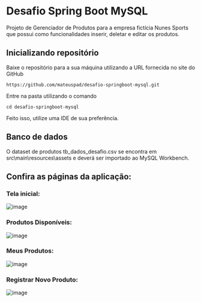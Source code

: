 # Desafio Spring Boot MySQL
Projeto de Gerenciador de Produtos para a empresa fictícia Nunes Sports que possui como funcionalidades inserir, deletar e editar os produtos.

## Inicializando repositório 

Baixe o repositório para a sua máquina utilizando a URL fornecida no site do GitHub

```
https://github.com/mateuspad/desafio-springboot-mysql.git
```
Entre na pasta utilizando o comando

```
cd desafio-springboot-mysql
```
Feito isso, utilize uma IDE de sua preferência.

## Banco de dados

O dataset de produtos tb_dados_desafio.csv se encontra em src\main\resources\assets e deverá ser importado ao MySQL Workbench.

## Confira as páginas da aplicação: 
### Tela inicial:
![image](https://github.com/mateuspad/desafio-springboot-mysql/assets/81187261/941c10f7-e60f-4313-889a-103275892368)

### Produtos Disponíveis: 
![image](https://github.com/mateuspad/desafio-springboot-mysql/assets/81187261/94d0535e-9aed-469a-b813-cf1eafc2edcb)

### Meus Produtos: 
![image](https://github.com/mateuspad/desafio-springboot-mysql/assets/81187261/ca3b977e-e439-474f-81e6-9a61c7d4eafc)

### Registrar Novo Produto: 
![image](https://github.com/mateuspad/desafio-springboot-mysql/assets/81187261/5646fb22-51df-4eed-ae59-b873e2786224)
